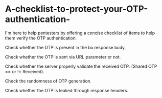 # A-checklist-to-protect-your-OTP-authentication-
I'm here to help pentesters by offering a concise checklist of items to help them verify the  OTP authentication.


  Check whether the OTP is present in the bo response body.
  
  Check whether the OTP is sent via URL parameter or not.
  
  Check whether the server properly validate the received OTP. (Shared OTP == or != Received).
  
  Check the randomness of OTP generation.
  
  Check whether the OTP is leaked through response headers.
